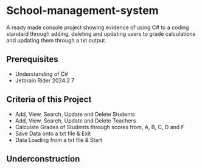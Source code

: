 # School-management-system
A ready made console project showing evidence of using C# to a coding standard through adding, deleting and updating users to grade calculations and updating them through a txt output

## Prerequisites
- Understanding of C#
- Jetbrain Rider 2024.2.7

## Criteria of this Project
- Add, View, Search, Update and Delete Students
- Add, View, Search, Update and Delete Teachers
- Calculate Grades of Students through scores from, A, B, C, D and F
- Save Data onto a txt file & Exit
- Data Loading from a txt file & Start

## Underconstruction
